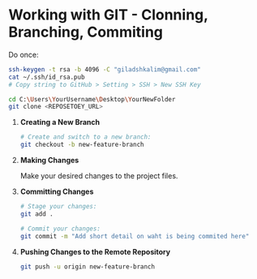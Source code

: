 
   # Working with GIT - Clonning, Branching, Commiting
   Do once:

   ```bash
   ssh-keygen -t rsa -b 4096 -C "giladshkalim@gmail.com"
   cat ~/.ssh/id_rsa.pub
   # Copy string to GitHub > Setting > SSH > New SSH Key
   ```
   ```bash
   cd C:\Users\YourUsername\Desktop\YourNewFolder
   git clone <REPOSETOEY_URL>
   ```
   1. **Creating a New Branch**
      ```bash
      # Create and switch to a new branch:
      git checkout -b new-feature-branch
      ```
   
   2. **Making Changes**

      Make your desired changes to the project files.

   4. **Committing Changes**
      ```bash
      # Stage your changes:
      git add .
      ```
      ```bash
      # Commit your changes:
      git commit -m "Add short detail on waht is being commited here"
      ```
   5. **Pushing Changes to the Remote Repository**
   
      ```bash
      git push -u origin new-feature-branch
      ```


      
